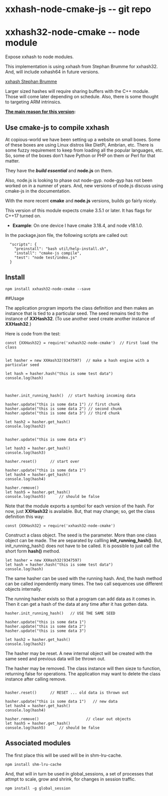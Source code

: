 # xxhash-node-cmake-js -- git repo
# xxhash32-node-cmake  -- node module

Expose xxhash to node modules. 

This implementation is using xxhash from Stephan Brumme for xxhash32. And, will include xxhash64 in future versions.

[xxhash Stephan Brumme](https://create.stephan-brumme.com/xxhash/)

Larger sized hashes will require sharing buffers with the C++ module. Those will come later depending on schedule. Also, there is some thought to targeting ARM intrinsics.

**<u>The main reason for this version</u>:**

## Use cmake-js to compile xxhash

At copious-world we have been setting up a website on small boxes. Some of these boxes are using Linux distros like DietPi, Ambrian, etc. There is some fuzzy requirement to keep from loading all the popular languages, etc. So, some of the boxes don't have Python or PHP on them or Perl for that matter.

They have the ***build essential*** and **node.js** on them. 

Also, node.js is looking to phase out node-gyp. node-gyp has not been worked on in a numner of years. And, new versions of node.js discuss using cmake-js in the documentation.

With the more recent **cmake** and **node.js** versions, builds go fairly nicely.

This version of this module expects cmake 3.5.1 or later. It has flags for C++17 turned on.

* **Example**: On one device I have cmake 3.18.4, and node v18.1.0.

In the package.json file, the following scripts are called out:

```
  "scripts": {
    "preinstall": "bash util/help-install.sh",
    "install": "cmake-js compile",
    "test": "node test/index.js"
  }
```

## Install
```
npm install xxhash32-node-cmake --save
```


##Usage

The application program imports the class definition and then makes an instance that is tied to a particular seed. The seed remains tied to the instance of **XXHash32**. (To use another seed create another instance of **XXHash32**.)

Here is code from the test:

```
const {XXHash32} = require('xxhash32-node-cmake')  // First load the class


let hasher = new XXHash32(9347597)  // make a hash engine with a particular seed

let hash = hasher.hash("this is some test data")
console.log(hash)



hasher.init_running_hash()  // start hashing incoming data

hasher.update("this is some data 1") // first chunk
hasher.update("this is some data 2") // second chunk
hasher.update("this is some data 3") // third chunk

let hash2 = hasher.get_hash()
console.log(hash2)


hasher.update("this is some data 4")

let hash3 = hasher.get_hash()
console.log(hash3)

hasher.reset()		// start over

hasher.update("this is some data 1")
let hash4 = hasher.get_hash()
console.log(hash4)

hasher.remove()
let hash5 = hasher.get_hash()
console.log(hash5)      // should be false

```

Note that the module exports a symbol for each version of the hash. For now, just **XXHash32** is available. But, that may change; so, get the class definition this way:

```
const {XXHash32} = require('xxhash32-node-cmake') 
```

Construct a class object. The seed is the parameter. More than one class object can be made. The are separated by callling **init\_running\_hash()**. But, init\_running\_hash() does not have to be called. It is possible to just call the short form **hash()** method.

```
let hasher = new XXHash32(9347597)
let hash = hasher.hash("this is some test data")
console.log(hash)
```

The same hasher can be used with the running hash. And, the hash method can be called inpendently many times. The two call sequences use different objects internally.

The running hasher exists so that a program can add data as it comes in. Then it can get a hash of the data at any time after it has gotten data.

```
hasher.init_running_hash()   // USE THE SAME SEED

hasher.update("this is some data 1")
hasher.update("this is some data 2")
hasher.update("this is some data 3")

let hash2 = hasher.get_hash()
console.log(hash2)

```

The hasher may be reset. A new internal object will be created with the same seed and previous data will be thrown out.

The hasher may be removed. The class instance will then sieze to function, returning false for operations. The application may want to delete the class instance after calling remove.

```

hasher.reset()		// RESET ... old data is thrown out

hasher.update("this is some data 1")   // new data
let hash4 = hasher.get_hash()
console.log(hash4)

hasher.remove()						// clear out objects
let hash5 = hasher.get_hash()
console.log(hash5)      // should be false

```


## Associated modules

The first place this will be used will be in shm-lru-cache. 

```
npm install shm-lru-cache
```

And, that will in turn be used in global_sessions, a set of processes that attmpt to scale, grow and shrink, for changes in session traffic.

```
npm install -g global_session
```


